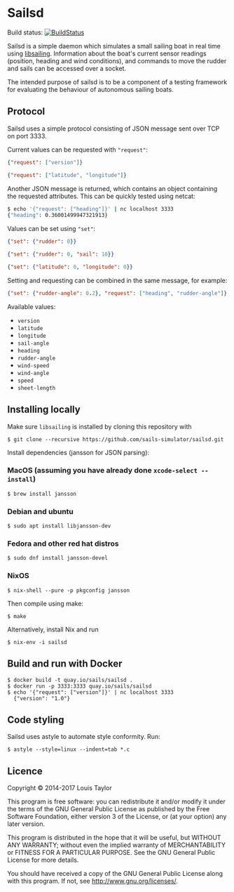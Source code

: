 Sailsd
======

Build status: [![BuildStatus](https://travis-ci.org/sails-simulator/sailsd.svg?branch=master)](https://travis-ci.org/sails-simulator/sailsd)

Sailsd is a simple daemon which simulates a small sailing boat in real time
using [libsailing](https://github.com/sails-simulator/libsailing).
Information about the boat's current sensor readings (position, heading and
wind conditions), and commands to move the rudder and sails can be accessed
over a socket.

The intended purpose of sailsd is to be a component of a testing framework for
evaluating the behaviour of autonomous sailing boats.

Protocol
--------

Sailsd uses a simple protocol consisting of JSON message sent over TCP on port
3333.

Current values can be requested with `"request"`:

```json
{"request": ["version"]}
```

```json
{"request": ["latitude", "longitude"]}
```

Another JSON message is returned, which contains an object containing the
requested attributes.
This can be quickly tested using netcat:

```bash
$ echo '{"request": ["heading"]}' | nc localhost 3333
{"heading": 0.36001499947321913}
```

Values can be set using `"set"`:

```json
{"set": {"rudder": 0}}
```

```json
{"set": {"rudder": 0, "sail": 10}}
```

```json
{"set": {"latitude": 0, "longitude": 0}}
```

Setting and requesting can be combined in the same message, for example:

```json
{"set": {"rudder-angle": 0.2}, "request": ["heading", "rudder-angle"]}
```

Available values:

- `version`
- `latitude`
- `longitude`
- `sail-angle`
- `heading`
- `rudder-angle`
- `wind-speed`
- `wind-angle`
- `speed`
- `sheet-length`


Installing locally
------------------

Make sure `libsailing` is installed by cloning this repository with

    $ git clone --recursive https://github.com/sails-simulator/sailsd.git

Install dependencies (jansson for JSON parsing):

### MacOS (assuming you have already done `xcode-select --install`)

    $ brew install jansson

### Debian and ubuntu

    $ sudo apt install libjansson-dev

### Fedora and other red hat distros

    $ sudo dnf install jansson-devel

### NixOS

    $ nix-shell --pure -p pkgconfig jansson

Then compile using make:

    $ make

Alternatively, install Nix and run

    $ nix-env -i sailsd

Build and run with Docker
------------------------------

    $ docker build -t quay.io/sails/sailsd .
    $ docker run -p 3333:3333 quay.io/sails/sailsd
    $ echo '{"request": ["version"]}' | nc localhost 3333
      {"version": "1.0"}

Code styling
------------

Sailsd uses astyle to automate style conformity. Run:

    $ astyle --style=linux --indent=tab *.c

Licence
-------

Copyright © 2014-2017 Louis Taylor

This program is free software: you can redistribute it and/or modify it under
the terms of the GNU General Public License as published by the Free Software
Foundation, either version 3 of the License, or (at your option) any later
version.

This program is distributed in the hope that it will be useful, but WITHOUT ANY
WARRANTY; without even the implied warranty of MERCHANTABILITY or FITNESS FOR A
PARTICULAR PURPOSE.  See the GNU General Public License for more details.

You should have received a copy of the GNU General Public License along with
this program.  If not, see <http://www.gnu.org/licenses/>.
